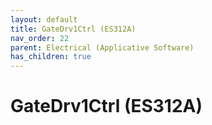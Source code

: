 ```yaml
---
layout: default
title: GateDrv1Ctrl (ES312A)
nav_order: 22
parent: Electrical (Applicative Software)
has_children: true
---
```

# GateDrv1Ctrl (ES312A)
